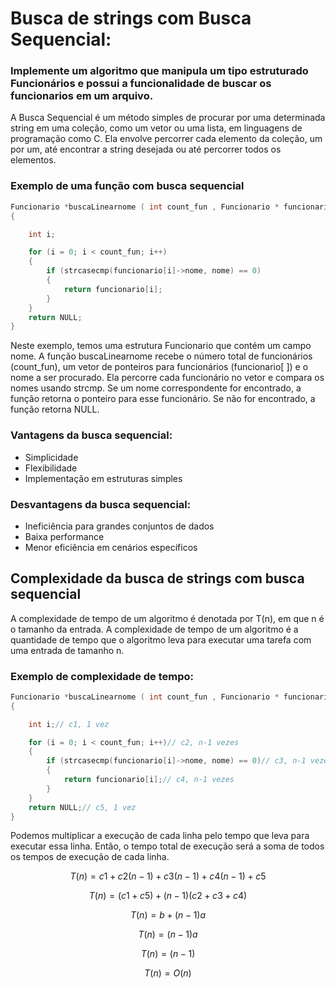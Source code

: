 
# Busca de strings com Busca Sequencial: 

### Implemente um algoritmo que manipula um tipo estruturado Funcionários e possui a funcionalidade de buscar os funcionarios em um arquivo. 

A Busca Sequencial é um método simples de procurar por uma determinada string em uma coleção, como um vetor ou uma lista, em linguagens de programação como C. Ela envolve percorrer cada elemento da coleção, um por um, até encontrar a string desejada ou até percorrer todos os elementos.
  
### Exemplo de uma função com busca sequencial
```c 
Funcionario *buscaLinearnome ( int count_fun , Funcionario * funcionario[], char * nome )
{

    int i;

    for (i = 0; i < count_fun; i++)
    {
        if (strcasecmp(funcionario[i]->nome, nome) == 0)
        {
            return funcionario[i];
        }
    }
    return NULL;
} 

```
Neste exemplo, temos uma estrutura Funcionario que contém um campo nome. A função buscaLinearnome recebe o número total de funcionários (count_fun), um vetor de ponteiros para funcionários (funcionario[ ]) e o nome a ser procurado. Ela percorre cada funcionário no vetor e compara os nomes usando strcmp. Se um nome correspondente for encontrado, a função retorna o ponteiro para esse funcionário. Se não for encontrado, a função retorna NULL.
### Vantagens da busca sequencial:
* Simplicidade
* Flexibilidade
* Implementação em estruturas simples
### Desvantagens da busca sequencial:
* Ineficiência para grandes conjuntos de dados
* Baixa performance
* Menor eficiência em cenários específicos



## Complexidade da busca de strings com busca sequencial
A complexidade de tempo de um algoritmo é denotada por T(n), em que n é o tamanho da entrada. A complexidade de tempo de um algoritmo é a quantidade de tempo que o algoritmo leva para executar uma tarefa com uma entrada de tamanho n.

### Exemplo de complexidade de tempo: 
```c 
Funcionario *buscaLinearnome ( int count_fun , Funcionario * funcionario[], char * nome )
{

    int i;// c1, 1 vez

    for (i = 0; i < count_fun; i++)// c2, n-1 vezes
    {
        if (strcasecmp(funcionario[i]->nome, nome) == 0)// c3, n-1 vezes
        {
            return funcionario[i];// c4, n-1 vezes
        }
    }
    return NULL;// c5, 1 vez
} 

```
Podemos multiplicar a execução de cada linha pelo tempo que leva para executar essa linha. Então, o tempo total de execução será a soma de todos os tempos de execução de cada linha.

$$ T(n) = c1 + c2(n-1) + c3(n-1) + c4(n-1) + c5   $$

$$ T(n) = (c1 + c5) +  (n-1)(c2 + c3 + c4) $$

$$ T(n) = b +  (n-1)a $$

$$ T(n) =  (n-1)a $$

$$ T(n) =  (n-1) $$

$$ T(n) =  O(n) $$




